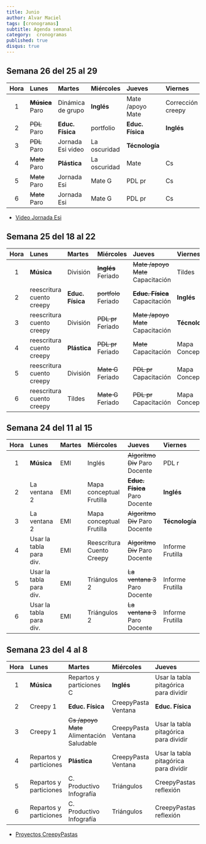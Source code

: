```yaml
---
title: Junio
author: Alvar Maciel
tags: [cronogramas]
subtitle: Agenda semanal
category:  cronogramas
published: true
disqus: true
---
```


<!--
|Hora|Lunes                    |Martes                     |Miércoles                  |Jueves                  |Viernes                  |
|:--:|:------------------------|:--------------------------|:--------------------------|:---------------------  |:------------------------|
|1   |**Música**               |Cs /apoyo Mate             |**Inglés**                 |Mate /apoyo Mate        |PDL r                    |
|2   |PDL                      |**Educ. Física**           |portfolo                   |**Educ. Física**        |**Inglés**               |
|3   |PDL                      |Cs /apoyo Mate             |PDL pr                     |Mate /apoyo Mate        |**Técnología**           |
|4   |Mate                     |**Plástica**               |PDL pr                     |Mate                    |Cs                       |
|5   |Mate                     |Cs                         |Mate G                     |PDL pr                  |Cs                       |
|6   |Mate                     |PDL r                      |Mate G                     |PDL pr                  |Cs                       |
-->

## Semana 26 del 25 al 29

| Hora | Lunes               | Martes            | Miércoles    | Jueves           | Viernes           |
|:----:|:--------------------|:------------------|:-------------|:-----------------|:------------------|
| 1    | ~~**Música**~~ Paro | Dinámica de grupo | **Inglés**   | Mate /apoyo Mate | Corrección creepy |
| 2    | ~~PDL~~ Paro        | **Educ. Física**  | portfolio    | **Educ. Física** | **Inglés**        |
| 3    | ~~PDL~~ Paro        | Jornada Esi video | La oscuridad | **Técnología**   |                   |
| 4    | ~~Mate~~ Paro       | **Plástica**      | La oscuridad | Mate             | Cs                |
| 5    | ~~Mate~~ Paro       | Jornada Esi       | Mate G       | PDL pr           | Cs                |
| 6    | ~~Mate~~ Paro       | Jornada Esi       | Mate G       | PDL pr           | Cs                |

- [Video Jornada Esi](https://www.youtube.com/watch?v=qhKoCFQ3Yog&feature=youtu.be)


## Semana 25 del 18 al 22

| Hora | Lunes                     | Martes           | Miércoles              | Jueves                            | Viernes         |
|:----:|:--------------------------|:-----------------|:-----------------------|:----------------------------------|:----------------|
| 1    | **Música**                | División         | ~~**Inglés**~~ Feriado | ~~Mate /apoyo Mate~~ Capacitación | Tildes          |
| 2    | reescritura cuento creepy | **Educ. Física** | ~~portfolo~~ Feriado   | ~~**Educ. Física**~~ Capacitación | **Inglés**      |
| 3    | reescritura cuento creepy | División         | ~~PDL pr~~ Feriado     | ~~Mate /apoyo Mate~~ Capacitación | **Técnología**  |
| 4    | reescritura cuento creepy | **Plástica**     | ~~PDL pr~~ Feriado     | ~~Mate~~ Capacitación             | Mapa Conceptual |
| 5    | reescritura cuento creepy | División         | ~~Mate G~~ Feriado     | ~~PDL pr~~ Capacitación           | Mapa Conceptual |
| 6    | reescritura cuento creepy | Tildes           | ~~Mate G~~ Feriado     | ~~PDL pr~~ Capacitación           | Mapa Conceptual |



## Semana 24 del 11 al 15

| Hora | Lunes                   | Martes | Miércoles                 | Jueves                            | Viernes          |
|:----:|:------------------------|:-------|:--------------------------|:----------------------------------|:-----------------|
| 1    | **Música**              | EMI    | Inglés                    | ~~Algoritmo Div~~ Paro Docente    | PDL r            |
| 2    | La ventana 2            | EMI    | Mapa conceptual Frutilla  | ~~**Educ. Física**~~ Paro Docente | **Inglés**       |
| 3    | La ventana 2            | EMI    | Mapa conceptual Frutilla  | ~~Algoritmo Div~~ Paro Docente    | **Técnología**   |
| 4    | Usar la tabla para div. | EMI    | Reescritura Cuento Creepy | ~~Algoritmo Div~~ Paro Docente    | Informe Frutilla |
| 5    | Usar la tabla para div. | EMI    | Triángulos 2              | ~~La ventana 3~~ Paro Docente     | Informe Frutilla |
| 6    | Usar la tabla para div. | EMI    | Triángulos 2              | ~~La ventana 3~~ Paro Docente     | Informe Frutilla |



## Semana 23 del 4 al 8

| Hora | Lunes                  | Martes                                    | Miércoles           | Jueves                                | Viernes                  |
|:----:|:-----------------------|:------------------------------------------|:--------------------|:--------------------------------------|:-------------------------|
| 1    | **Música**             | Repartos y particiones C                  | **Inglés**          | Usar la tabla pitagórica para dividir | Instalar Cmap            |
| 2    | Creepy 1               | **Educ. Física**                          | CreepyPasta Ventana | **Educ. Física**                      | **Inglés**               |
| 3    | Creepy 1               | ~~Cs /apoyo Mate~~ Alimentación Saludable | CreepyPasta Ventana | Usar la tabla pitagórica para dividir | **Técnología**           |
| 4    | Repartos y particiones | **Plástica**                              | CreepyPasta Ventana | Usar la tabla pitagórica para dividir | Mapa Conceptual Circuito |
| 5    | Repartos y particiones | C. Productivo Infografía                  | Triángulos          | CreepyPastas reflexión                | Mapa Conceptual Circuito |
| 6    | Repartos y particiones | C. Productivo Infografía                  | Triángulos          | CreepyPastas reflexión                | Mapa Conceptual Circuito |


- [Proyectos CreepyPastas](https://docs.google.com/document/d/1Rp7fmipsMZg97NhtMEWTaNUc2eQYzb0yA1rZfsZCH9I/edit?usp=sharing)
